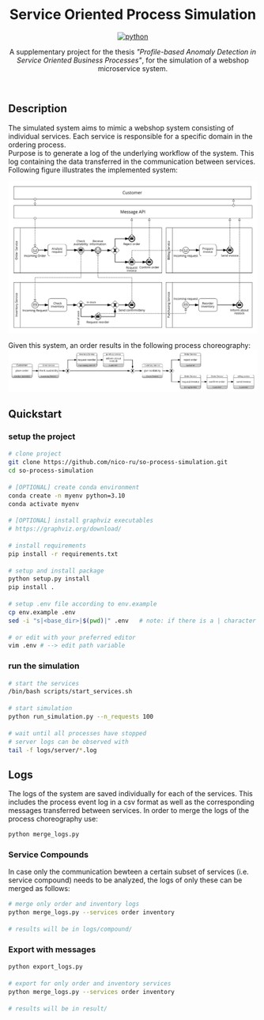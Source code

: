<div align="center">

# Service Oriented Process Simulation

[![python](https://img.shields.io/badge/-Python_3.10-blue?logo=python&logoColor=white)](https://github.com/pre-commit/pre-commit)

A supplementary project for the thesis *"Profile-based Anomaly Detection in Service Oriented Business Processes"*, for the simulation of a webshop microservice system.
</div>

<br>

## Description

The simulated system aims to mimic a webshop system consisting of individual services. Each service is responsible for a specific domain in the ordering process.  
Purpose is to generate a log of the underlying workflow of the system. This log containing the data transferred in the communication between services. Following figure illustrates the implemented system:

![Illustration of the implemented webshop micorservice system](webshop_system.png)
 
 Given this system, an order results in the following process choreography:
 ![Illustration of ](webshop_system_choreography.png)

## Quickstart
### setup the project
```bash
# clone project
git clone https://github.com/nico-ru/so-process-simulation.git
cd so-process-simulation

# [OPTIONAL] create conda environment
conda create -n myenv python=3.10
conda activate myenv

# [OPTIONAL] install graphviz executables
# https://graphviz.org/download/

# install requirements
pip install -r requirements.txt

# setup and install package
python setup.py install
pip install .

# setup .env file according to env.example
cp env.example .env
sed -i "s|<base_dir>|$(pwd)|" .env   # note: if there is a | character in your path chage the delimiter

# or edit with your preferred editor
vim .env # --> edit path variable
```

### run the simulation
```bash
# start the services
/bin/bash scripts/start_services.sh

# start simulation
python run_simulation.py --n_requests 100

# wait until all processes have stopped
# server logs can be observed with
tail -f logs/server/*.log
```

## Logs
The logs of the system are saved individually for each of the services. This includes the process event log in a csv format as well as the corresponding messages transferred between services. In order to merge the logs of the process choreography use:

```bash
python merge_logs.py
```

### Service Compounds
In case only the communication bewteen a certain subset of services (i.e. service compound) needs to be analyzed, the logs of only these can be merged as follows:
```bash
# merge only order and inventory logs
python merge_logs.py --services order inventory

# results will be in logs/compound/
```

### Export with messages
```bash
python export_logs.py

# export for only order and inventory services
python merge_logs.py --services order inventory

# results will be in result/
```
